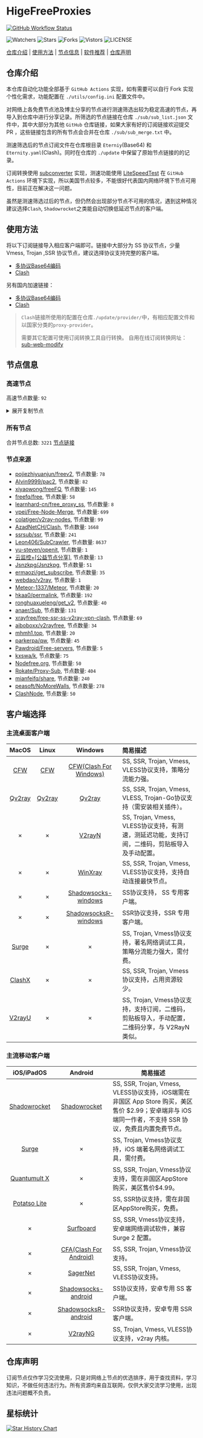 # HigeFreeProxies
[![GitHub Workflow Status](https://github.com/baipiao250/HigeFreeProxies/actions/workflows/get-proxies.yml/badge.svg)](https://github.com/baipiao250/HigeFreeProxies/actions/workflows/get-proxies.yml) 

![Watchers](https://img.shields.io/github/watchers/baipiao250/HigeFreeProxies) ![Stars](https://img.shields.io/github/stars/baipiao250/HigeFreeProxies) ![Forks](https://img.shields.io/github/forks/baipiao250/HigeFreeProxies) ![Vistors](https://visitor-badge.laobi.icu/badge?page_id=baipiao250.HigeFreeProxies) ![LICENSE](https://img.shields.io/badge/license-CC%20BY--SA%204.0-green.svg)

[仓库介绍](https://github.com/baipiao250/HigeFreeProxies#仓库介绍) | [使用方法](https://github.com/baipiao250/HigeFreeProxies#使用方法) | [节点信息](https://github.com/baipiao250/HigeFreeProxies#节点信息) | [软件推荐](https://github.com/baipiao250/HigeFreeProxies#客户端选择) | [仓库声明](https://github.com/baipiao250/HigeFreeProxies#仓库声明)

## 仓库介绍
本仓库自动化功能全部基于 `GitHub Actions` 实现，如有需要可以自行 Fork 实现个性化需求，功能配置在 `./utils/config.ini` 配置文件中。

对网络上各免费节点池及博主分享的节点进行测速筛选出较为稳定高速的节点，再导入到仓库中进行分享记录。所筛选的节点链接在仓库 `./sub/sub_list.json` 文件中，其中大部分为其他 `GitHub` 仓库链接，如果大家有好的订阅链接欢迎提交 PR ，这些链接包含的所有节点会合并在仓库 `./sub/sub_merge.txt` 中。

测速筛选后的节点订阅文件在仓库根目录 `Eterniy`(Base64) 和 `Eternity.yaml`(Clash)。同时在仓库的 `./update` 中保留了原始节点链接的的记录。

订阅转换使用 [subconverter](https://github.com/tindy2013/subconverter) 实现，测速功能使用 [LiteSpeedTest](https://github.com/xxf098/LiteSpeedTest) 在 `GitHub Actions` 环境下实现，所以美国节点较多，不能很好代表国内网络环境下节点可用性，目前正在解决这一问题。

虽然是测速筛选过后的节点，但仍然会出现部分节点不可用的情况，遇到这种情况建议选择`Clash`, `Shadowrocket`之类能自动切换低延迟节点的客户端。

## 使用方法
将以下订阅链接导入相应客户端即可。链接中大部分为 SS 协议节点，少量 Vmess, Trojan ,SSR 协议节点，建议选择协议支持完整的客户端。

- [多协议Base64编码](https://raw.githubusercontent.com/baipiao250/HigeFreeProxies/master/Eternity)
- [Clash](https://raw.githubusercontent.com/baipiao250/HigeFreeProxies/master/Eternity.yaml)

另有国内加速链接：

- [多协议Base64编码](https://fastly.jsdelivr.net/gh/baipiao250/HigeFreeProxies@master/Eternity)
- [Clash](https://fastly.jsdelivr.net/gh/baipiao250/HigeFreeProxies@master/Eternity.yaml)

>`Clash`链接所使用的配置在仓库`./update/provider/`中，有相应配置文件和以国家分类的`proxy-provider`。
>
>需要其它配置可使用订阅转换工具自行转换。
>自用在线订阅转换网址：[sub-web-modify](https://sub.v1.mk/)

## 节点信息
### 高速节点
高速节点数量: `92`
<details>
  <summary>展开复制节点</summary>

    vmess://eyJ2IjoiMiIsInBzIjoiU0dfQXphZE5ldCg0KSIsImFkZCI6IjE3Mi4xMDQuMTY3LjI0MCIsInBvcnQiOiI3MjA0IiwidHlwZSI6Im5vbmUiLCJpZCI6IjljNTI3NzZiLTRiMDEtNGFlNi05ZjdkLTI1Y2Q0NzI1ZTEzYyIsImFpZCI6IjAiLCJuZXQiOiJ3cyIsInBhdGgiOiIvc2cxIiwiaG9zdCI6IiIsInRscyI6IiJ9
    vmess://eyJ2IjoiMiIsInBzIjoiU0dfQXphZE5ldCgxOSkiLCJhZGQiOiIxOC4xNDMuMTIzLjM1IiwicG9ydCI6IjgwIiwidHlwZSI6Im5vbmUiLCJpZCI6IjY4ZGY0ODM4LTQ2ZDAtNGI1Yi1jM2YwLWE0MGVjNzA2MzI0NSIsImFpZCI6IjAiLCJuZXQiOiJ3cyIsInBhdGgiOiIvIiwiaG9zdCI6IiIsInRscyI6IiJ9
    ss://YWVzLTI1Ni1nY206WEtGS2wyclVMaklwNzQ@85.208.108.62:8008#JP_AzadNet%2896%29
    ss://YWVzLTI1Ni1nY206ekROVmVkUkZQUWV4Rzl2@139.99.68.21:6379#SG_AzadNet%2842%29
    ss://YWVzLTI1Ni1nY206Rm9PaUdsa0FBOXlQRUdQ@85.208.108.93:7306#JP_AzadNet%28100%29
    ss://YWVzLTI1Ni1nY206S2l4THZLendqZWtHMDBybQ@85.208.108.91:8000#JP_AzadNet%2895%29
    ss://YWVzLTI1Ni1nY206S2l4THZLendqZWtHMDBybQ@85.208.108.58:8080#JP_AzadNet%2820%29
    ss://YWVzLTI1Ni1jZmI6ZUlXMERuazY5NDU0ZTZuU3d1c3B2OURtUzIwMXRRMEQ@139.162.41.174:8099#%F0%9F%87%B8%F0%9F%87%AC%20%5B01-10%5D-%F0%9F%87%B8%F0%9F%87%AC-%E6%96%B0%E5%8A%A0%E5%9D%A1-7600-139.162.41.174
    vmess://eyJ2IjoiMiIsInBzIjoi8J+HrfCfh7AgW1ZNZXNzXSDwn4et8J+HsCBIS+OAkOS7mOi0ueaOqOiNkO+8mmdvby5ncy92aXDjgJEgMiIsImFkZCI6Imdjb3JlaGtrLnN5bHUuY3lvdSIsInBvcnQiOiI0NDMiLCJ0eXBlIjoibm9uZSIsImlkIjoiMTJlMDgyNTYtZGE1ZC00YjFjLWFlY2EtOGM5NzNjY2NlZWY4IiwiYWlkIjoiMCIsIm5ldCI6IndzIiwicGF0aCI6Ii9GYWxsaW5nNDJnY29yZWhra25vZGUiLCJob3N0IjoiZ2NvcmVoa2suc3lsdS5jeW91IiwidGxzIjoidGxzIn0=
    vmess://eyJ2IjoiMiIsInBzIjoi8J+Hr/Cfh7Ug5pel5pysXzAxMTAwMTciLCJhZGQiOiIxNjguMTM4LjIwNy42NiIsInBvcnQiOiIyMTM2NSIsInR5cGUiOiJub25lIiwiaWQiOiI5MDVmOTliMS1lN2JhLTQ1ZTAtYWU0ZC1iMGZmZGYwYWQyNDUiLCJhaWQiOiIwIiwibmV0IjoidGNwIiwicGF0aCI6Ii9GYWxsaW5nNDJnY29yZWhra25vZGUiLCJob3N0IjoiZ2NvcmVoa2suc3lsdS5jeW91IiwidGxzIjoiIn0=
    vmess://eyJ2IjoiMiIsInBzIjoiU0dfQXphZE5ldCg1KSIsImFkZCI6IjEzOS45OS42MS4xNTQiLCJwb3J0IjoiODAiLCJ0eXBlIjoibm9uZSIsImlkIjoiYzRkN2NkNDQtOWFkYi00YTM1LWFmMDMtNGQxNjQxZjFlYWM3IiwiYWlkIjoiMCIsIm5ldCI6IndzIiwicGF0aCI6Ii92bWVzcyIsImhvc3QiOiIiLCJ0bHMiOiIifQ==
    ss://YWVzLTI1Ni1jZmI6YW1hem9uc2tyMDU@43.206.209.17:443#JP_AzadNet%2817%29
    ss://Y2hhY2hhMjAtaWV0Zi1wb2x5MTMwNTpHIXlCd1BXSDNWYW8@81.90.189.41:800#SG_AzadNet%2834%29
    ss://YWVzLTI1Ni1nY206a0RXdlhZWm9UQmNHa0M0@85.208.108.21:8882#JP_AzadNet%2823%29
    ss://YWVzLTI1Ni1jZmI6YW1hem9uc2tyMDU@13.214.210.171:443#SG_AzadNet%2816%29
    ss://YWVzLTI1Ni1nY206Y2RCSURWNDJEQ3duZklO@85.208.108.18:8118#JP_AzadNet%2824%29
    ss://YWVzLTI1Ni1nY206cEtFVzhKUEJ5VFZUTHRN@85.208.108.22:443#JP_AzadNet%2894%29
    ss://YWVzLTI1Ni1nY206WTZSOXBBdHZ4eHptR0M@85.208.108.19:3389#JP_AzadNet%2893%29
    ss://YWVzLTI1Ni1nY206Y2RCSURWNDJEQ3duZklO@85.208.108.20:8118#JP_AzadNet%2822%29
    vmess://eyJ2IjoiMiIsInBzIjoi8J+HuPCfh6wgZ2l0aHViLmNvbS9mcmVlZnEgLSDmlrDliqDlnaFPVkggMTgiLCJhZGQiOiIxMzkuOTkuNjEuNTMiLCJwb3J0IjoiODAiLCJ0eXBlIjoibm9uZSIsImlkIjoiNjBmMzBlMjYtMGFmNy00YjY0LWJhOTQtNzE0NTBlZDc3ZTIzIiwiYWlkIjoiMCIsIm5ldCI6IndzIiwicGF0aCI6Ii92bWVzcyIsImhvc3QiOiIxMzkuOTkuNjEuNTMiLCJ0bHMiOiIifQ==
    ss://YWVzLTI1Ni1jZmI6ZUlXMERuazY5NDU0ZTZuU3d1c3B2OURtUzIwMXRRMEQ@139.162.5.19:8099#SG_133
    vmess://eyJ2IjoiMiIsInBzIjoi8J+HrfCfh7Ag6aaZ5rivXzAxMTAwMDgiLCJhZGQiOiI0My4xNTQuMzQuNDkiLCJwb3J0IjoiMjMxODMiLCJ0eXBlIjoibm9uZSIsImlkIjoiYjQwMmE0YWYtMjg1YS00NjNlLWMzYTctNTNmOTFlZmRlYzc4IiwiYWlkIjoiMCIsIm5ldCI6InRjcCIsInBhdGgiOiIvdm1lc3MiLCJob3N0IjoiMTM5Ljk5LjYxLjUzIiwidGxzIjoiIn0=
    vmess://eyJ2IjoiMiIsInBzIjoiSlBfQXphZE5ldCg3KSIsImFkZCI6IjEzLjExNS4yNDguMTgwIiwicG9ydCI6IjgwIiwidHlwZSI6Im5vbmUiLCJpZCI6IjgxODBmN2Y0LTU0YTUtNDdhNS1iNmI5LWRjZGNhZTUxOGQ5NSIsImFpZCI6IjAiLCJuZXQiOiJ3cyIsInBhdGgiOiIvVFMvcmVjaGFyZ2UvdHpVcmwuaHRtbCIsImhvc3QiOiIiLCJ0bHMiOiIifQ==
    vmess://eyJ2IjoiMiIsInBzIjoi8J+HsPCfh7cgW1ZNZXNzXSDwn4ew8J+HtyBLUuOAkOS7mOi0ueaOqOiNkO+8mmdvby5ncy92aXDjgJEiLCJhZGQiOiJzdXJvbmd3ZWkuZXUub3JnIiwicG9ydCI6IjQ0MyIsInR5cGUiOiJub25lIiwiaWQiOiI2MDkzZWVmYi03YWI2LTQxZGYtYWJhMC1kNWZhNTgxNDdlMTAiLCJhaWQiOiIwIiwibmV0Ijoid3MiLCJwYXRoIjoiL3JlZmZzN3kyNmcwdWEiLCJob3N0Ijoic3Vyb25nd2VpLmV1Lm9yZyIsInRscyI6InRscyJ9
    vmess://eyJ2IjoiMiIsInBzIjoi8J+HrfCfh7Ag6aaZ5rivKOasoui/juiuoumYhVlvdXR1YmXnoLTop6PotYTmupDlkJspIiwiYWRkIjoic2hjbjItMDZiLmlwbGMxODguY29tIiwicG9ydCI6IjEwMDAxIiwidHlwZSI6Im5vbmUiLCJpZCI6IjY1Y2FjNTZkLTQxNTUtNDNjOC1iYWUwLWYzNjhjYjIxZjc3MSIsImFpZCI6IjEiLCJuZXQiOiJ0Y3AiLCJwYXRoIjoiL3JlZmZzN3kyNmcwdWEiLCJob3N0Ijoic3Vyb25nd2VpLmV1Lm9yZyIsInRscyI6IiJ9
    ssr://aGs1LnZmdW4uaWN1OjQ0MzphdXRoX2FlczEyOF9zaGExOmFlcy0yNTYtY2ZiOnBsYWluOmRubDFibTFsLz9ncm91cD1VMU5TVUhKdmRtbGtaWEkmcmVtYXJrcz04Si1Icl9DZmg3VWdMZWFYcGVhY3JDMW9helV1ZG1aMWJpNXBZM1Umb2Jmc3BhcmFtPSZwcm90b3BhcmFtPU1UWTVOVEk2T1dKcGF6aEo
    ssr://anAuaW5kaWdvLjAyLm5la29jbG91ZC5jbjoxOTA1OTphdXRoX2FlczEyOF9tZDU6YWVzLTEyOC1jZmI6cGxhaW46YVd4MWRXeHllblpwYVdzLz9ncm91cD1VMU5TVUhKdmRtbGtaWEkmcmVtYXJrcz04Si1Icl9DZmg3VWdMZWFYcGVhY3JDMXFjQzVwYm1ScFoyOHVNREl1Ym1WcmIyTnNiM1ZrTG1OdSZvYmZzcGFyYW09TW1NME5tSTBNall4TXk1M2JuTXVkMmx1Wkc5M2N5NWpiMjAmcHJvdG9wYXJhbT1OREkyTVRNNk5HZDJjWGhZ
    ssr://bm9kZS1nZXRmcmVlLWx2MS5yZG5zLmxpbms6NTAwMTQ6YXV0aF9hZXMxMjhfbWQ1OmFlcy0yNTYtY2ZiOnRsczEuMl90aWNrZXRfYXV0aDpSMlYwWm5KbFpTNURiRzkxWkEvP2dyb3VwPVUxTlNVSEp2ZG1sa1pYSSZyZW1hcmtzPThKLUhxUENmaDdNZ0xlV1BzT2E1dnVXOXNPV01sdVdPdnkxdWIyUmxMV2RsZEdaeVpXVXRiSFl4TG5Ka2JuTXViR2x1YXcmb2Jmc3BhcmFtPVpqZGpNMlF5TURRNU55NXpiMlowZDJGeVpTMWtiM2R1Ykc5aFpDNXRhV055YjNOdlpuUXVZMjl0JnByb3RvcGFyYW09TWpBME9UYzZSVFZ5WXpGRw
    vmess://eyJ2IjoiMiIsInBzIjoi8J+HrfCfh7AgLemmmea4ry00Ny4yNDIuNzkuMTY3IiwiYWRkIjoiNDcuMjQyLjc5LjE2NyIsInBvcnQiOiI4NDQzIiwidHlwZSI6Im5vbmUiLCJpZCI6ImM4MmFjMzE0LTNkYWItM2RjNi05NDg4LWE1MWJhZTgxOTA2NSIsImFpZCI6IjAiLCJuZXQiOiJ3cyIsInBhdGgiOiIvIiwiaG9zdCI6IjQ3LjI0Mi43OS4xNjciLCJ0bHMiOiIifQ==
    vmess://eyJ2IjoiMiIsInBzIjoi8J+Hr/Cfh7UgLeaXpeacrC0xNzIuMTA1LjI1NS40IiwiYWRkIjoiMTcyLjEwNS4yNTUuNCIsInBvcnQiOiI0NDMiLCJ0eXBlIjoibm9uZSIsImlkIjoiOTI3MDk0ZDMtZDY3OC00NzYzLTg1OTEtZTI0MGQwYmNhZTg3IiwiYWlkIjoiMCIsIm5ldCI6IndzIiwicGF0aCI6Ii8iLCJob3N0IjoidmF1MS4wYmFkLmNvbSIsInRscyI6IiJ9
    vmess://eyJ2IjoiMiIsInBzIjoi8J+HrfCfh7AgLemmmea4ry0xOC5kb3VsdW9zLmljdSIsImFkZCI6IjE4LmRvdWx1b3MuaWN1IiwicG9ydCI6IjU0MDE4IiwidHlwZSI6Im5vbmUiLCJpZCI6ImY1OTY5ZTcwLWYxNjYtMzUyOS1hMzYxLTQ1ZmEwZjU4OWY1OSIsImFpZCI6IjIiLCJuZXQiOiJ0Y3AiLCJwYXRoIjoiLyIsImhvc3QiOiJ2YXUxLjBiYWQuY29tIiwidGxzIjoiIn0=
    vmess://eyJ2IjoiMiIsInBzIjoi8J+HrfCfh7AgLemmmea4ry04LjIxMC4xNDAuODEiLCJhZGQiOiI4LjIxMC4xNDAuODEiLCJwb3J0IjoiMjQ0NDciLCJ0eXBlIjoibm9uZSIsImlkIjoiZWY5N2FiYjgtYzMyYS00YzM2LThmZmQtNDBkZmZmYjhkZDMwIiwiYWlkIjoiMCIsIm5ldCI6Imh0dHAiLCJwYXRoIjoiLyIsImhvc3QiOiIiLCJ0bHMiOiIifQ==
    vmess://eyJ2IjoiMiIsInBzIjoi8J+HrfCfh7AgLemmmea4ry1haC55ZDAxLnNzcnU3LmNhc2EiLCJhZGQiOiJhaC55ZDAxLnNzcnU3LmNhc2EiLCJwb3J0IjoiMTAwMzciLCJ0eXBlIjoibm9uZSIsImlkIjoiZDAwZDQ3OWItMzBiYi0zYmJiLTg1N2UtNDczMWRkOWQxNzM2IiwiYWlkIjoiMCIsIm5ldCI6IndzIiwicGF0aCI6Ii8iLCJob3N0IjoiaGswOC5zc3J1NC5mdW4iLCJ0bHMiOiJ0bHMifQ==
    vmess://eyJ2IjoiMiIsInBzIjoi8J+HrfCfh7AgLemmmea4ry1mb2IubnkuYnVsaW5rY29tLnh5eiIsImFkZCI6ImZvYi5ueS5idWxpbmtjb20ueHl6IiwicG9ydCI6IjQ0MyIsInR5cGUiOiJub25lIiwiaWQiOiJhZGNkNWNiYi0zNmJmLTQyMTctYWYxOS0zMDFmZGU3ZjJkODEiLCJhaWQiOiIwIiwibmV0Ijoid3MiLCJwYXRoIjoiLyIsImhvc3QiOiJmb2IubnkuYnVsaW5rY29tLnh5eiIsInRscyI6InRscyJ9
    vmess://eyJ2IjoiMiIsInBzIjoi8J+Hr/Cfh7UgLeaXpeacrC1mb2IyMi5rci5idWxpbmt2aXAuYnV6eiIsImFkZCI6ImZvYjIyLmtyLmJ1bGlua3ZpcC5idXp6IiwicG9ydCI6IjQ0MyIsInR5cGUiOiJub25lIiwiaWQiOiJhZGNkNWNiYi0zNmJmLTQyMTctYWYxOS0zMDFmZGU3ZjJkODEiLCJhaWQiOiIwIiwibmV0Ijoid3MiLCJwYXRoIjoiLyIsImhvc3QiOiJmb2IyMi5rci5idWxpbmt2aXAuYnV6eiIsInRscyI6IiJ9
    vmess://eyJ2IjoiMiIsInBzIjoi8J+HsPCfh7cgLemfqeWbvS1rcjAxLjE3MDIwMy54eXoiLCJhZGQiOiJrcjAxLjE3MDIwMy54eXoiLCJwb3J0IjoiNDU0NTMiLCJ0eXBlIjoibm9uZSIsImlkIjoiOWM4YmNhODYtZGI2Yi00OTE2LWI2YjItNjVjOTQ2YjhiMjRiIiwiYWlkIjoiMCIsIm5ldCI6IndzIiwicGF0aCI6Ii8iLCJob3N0Ijoia3IwMS4xNzAyMDMueHl6IiwidGxzIjoiIn0=
    vmess://eyJ2IjoiMiIsInBzIjoi8J+HrfCfh7AgW1ZNZXNzXSDwn4et8J+HsCBIS+OAkOS7mOi0ueaOqOiNkO+8mmdvby5ncy92aXDjgJEiLCJhZGQiOiJnY29yZWhrLnN5bHUuY3lvdSIsInBvcnQiOiI0NDMiLCJ0eXBlIjoibm9uZSIsImlkIjoiMTJlMDgyNTYtZGE1ZC00YjFjLWFlY2EtOGM5NzNjY2NlZWY4IiwiYWlkIjoiMCIsIm5ldCI6IndzIiwicGF0aCI6Ii9GYWxsaW5nNDJnY29yZWhrbm9kZSIsImhvc3QiOiJnY29yZWhrLnN5bHUuY3lvdSIsInRscyI6InRscyJ9
    ssr://NDIuOTguMjcuMTgzOjU0MzphdXRoX2FlczEyOF9tZDU6Y2hhY2hhMjAtaWV0ZjpwbGFpbjpiV0pzWVc1ck1YQnZjblEvP2dyb3VwPVUxTlNVSEp2ZG1sa1pYSSZyZW1hcmtzPThKLUhyZkNmaDdBZ0xlbW1tZWE0cnkwME1pNDVPQzR5Tnk0eE9ETSZvYmZzcGFyYW09JnByb3RvcGFyYW09TlRFek5qRTZOamR0WmtsVWIwdzRORkJ1V25Fd1pB
    ssr://MjE4LjEwMi4yMjAuMzo1NDM6YXV0aF9hZXMxMjhfbWQ1OmNoYWNoYTIwLWlldGY6cGxhaW46YldKc1lXNXJNWEJ2Y25RLz9ncm91cD1VMU5TVUhKdmRtbGtaWEkmcmVtYXJrcz04Si1IcmZDZmg3QWdMZW1tbWVhNHJ5MHlNVGd1TVRBeUxqSXlNQzR6Jm9iZnNwYXJhbT0mcHJvdG9wYXJhbT1Nekl6TWprNlptWXhNVEl5TXpN
    ssr://MTY4LjcwLjkyLjEyOjQ0MzphdXRoX2FlczEyOF9tZDU6Y2hhY2hhMjAtaWV0ZjpwbGFpbjpiV0pzWVc1ck1YQnZjblEvP2dyb3VwPVUxTlNVSEp2ZG1sa1pYSSZyZW1hcmtzPThKLUhyZkNmaDdBZ0xlbW1tZWE0cnkweE5qZ3VOekF1T1RJdU1USSZvYmZzcGFyYW09JnByb3RvcGFyYW09TVRVek16azZVMVpKVUZSSldqZw
    ssr://MTE5LjIzNy4xOTUuMjMwOjU0MzphdXRoX2FlczEyOF9tZDU6Y2hhY2hhMjAtaWV0ZjpwbGFpbjpiV0pzWVc1ck1YQnZjblEvP2dyb3VwPVUxTlNVSEp2ZG1sa1pYSSZyZW1hcmtzPThKLUhyZkNmaDdBZ0xlbW1tZWE0cnkweE1Ua3VNak0zTGpFNU5TNHlNekEmb2Jmc3BhcmFtPSZwcm90b3BhcmFtPQ
    trojan://b42c2c42-b8ef-4cbe-8443-8870cf10875a@18.166.113.87:443?allowInsecure=1&sni=data-hk.efyunpan.com#HK_AzadNet
    trojan://b42c2c42-b8ef-4cbe-8443-8870cf10875a@20.24.95.62:443?allowInsecure=1&sni=data-hk.efyunpan.com#HK_AzadNet%281%29
    trojan://b42c2c42-b8ef-4cbe-8443-8870cf10875a@20.247.106.224:443?allowInsecure=1&sni=data-tw.efyunpan.com#HK_AzadNet%282%29
    vmess://eyJ2IjoiMiIsInBzIjoi8J+HuvCfh7gg576O5Zu9IDA0OSIsImFkZCI6IjEzOC4yLjQ0LjIxMSIsInBvcnQiOiIyMDA4MSIsInR5cGUiOiJub25lIiwiaWQiOiI1OTNiODUyNS0wYzQ4LTRiMGYtZDlhZi0yZDczYTkxNDg5NzMiLCJhaWQiOiI2NCIsIm5ldCI6InRjcCIsInBhdGgiOiIvIiwiaG9zdCI6ImRhdGEtdHcuZWZ5dW5wYW4uY29tIiwidGxzIjoiIn0=
    vmess://eyJ2IjoiMiIsInBzIjoi8J+HuvCfh7ggaHR0cHMvL2dpdGh1Yi5jb20vQWx2aW45OTk5L25ldy1wYWMvd2lraSBjbGFzaCBpcDEg5rSb5p2J55+2MS0zQ0ROIiwiYWRkIjoiMjMuMjI3LjM4LjM4IiwicG9ydCI6IjQ0MyIsInR5cGUiOiJub25lIiwiaWQiOiI0MGQ0OTZhNi1jZWViLTQwOTYtYmFlYi00Y2M1MmIyMDU2MjEiLCJhaWQiOiIwIiwibmV0Ijoid3MiLCJwYXRoIjoiL0VDVENKMERGIiwiaG9zdCI6ImxnMS50cnVtcDIwMjMudXMiLCJ0bHMiOiJ0bHMifQ==
    vmess://eyJ2IjoiMiIsInBzIjoi8J+HuvCfh7ggaHR0cHMvL2dpdGh1Yi5jb20vQWx2aW45OTk5L25ldy1wYWMvd2lraSBjbGFzaCBpcDEg5rSb5p2J55+2Mi04Q0ROIiwiYWRkIjoiNjYuMjM1LjIwMC4yMSIsInBvcnQiOiI0NDMiLCJ0eXBlIjoibm9uZSIsImlkIjoiNTZhMjE4OGItMmFiNy00MDJjLWI5YjgtMzQ4NDdmZGYwOTU4IiwiYWlkIjoiMCIsIm5ldCI6IndzIiwicGF0aCI6Ii81UU5ST1NSViIsImhvc3QiOiJvcGxnMS56aHVqaWNuMi5jb20iLCJ0bHMiOiJ0bHMifQ==
    vmess://eyJ2IjoiMiIsInBzIjoiVVNfQXphZE5ldCgxOTYpIiwiYWRkIjoiNTAuNy44LjIwNSIsInBvcnQiOiI1NTQ1MCIsInR5cGUiOiJub25lIiwiaWQiOiI0ZjFiODNkNC1mZjNhLTRiZjQtZDRiMy0wYjJiMzdlOWMwMGIiLCJhaWQiOiIwIiwibmV0Ijoid3MiLCJwYXRoIjoiLyIsImhvc3QiOiIiLCJ0bHMiOiIifQ==
    vmess://eyJ2IjoiMiIsInBzIjoi8J+HuvCfh7ggaHR0cHMvL2dpdGh1Yi5jb20vQWx2aW45OTk5L25ldy1wYWMvd2lraSBjbGFzaCBpcDEg5rSb5p2J55+2MS0xQ0ROIiwiYWRkIjoiMjAzLjMwLjE5MS4xOTEiLCJwb3J0IjoiNDQzIiwidHlwZSI6Im5vbmUiLCJpZCI6IjQwZDQ5NmE2LWNlZWItNDA5Ni1iYWViLTRjYzUyYjIwNTYyMSIsImFpZCI6IjAiLCJuZXQiOiJ3cyIsInBhdGgiOiIvRUNUQ0owREYiLCJob3N0IjoibGcxLnRydW1wMjAyMy51cyIsInRscyI6InRscyJ9
    ss://YWVzLTI1Ni1nY206UmV4bkJnVTdFVjVBRHhH@38.68.134.9:7001#%F0%9F%87%BA%F0%9F%87%B8%20%5B01-10%5D-%F0%9F%87%BA%F0%9F%87%B8-%E7%BE%8E%E5%9B%BD-1275-38.68.134.9
    ss://YWVzLTI1Ni1nY206S2l4THZLendqZWtHMDBybQ@38.75.136.135:5500#US_AzadNet%2813%29
    ss://YWVzLTI1Ni1nY206S2l4THZLendqZWtHMDBybQ@38.114.114.69:8000#US_AzadNet%2822%29
    vmess://eyJ2IjoiMiIsInBzIjoi8J+HuvCfh7ggaHR0cHMvL2dpdGh1Yi5jb20vQWx2aW45OTk5L25ldy1wYWMvd2lraSBjbGFzaCBpcDEg5rSb5p2J55+2MS01Q0ROIiwiYWRkIjoiMjAzLjMwLjE4OS4xODkiLCJwb3J0IjoiNDQzIiwidHlwZSI6Im5vbmUiLCJpZCI6IjQwZDQ5NmE2LWNlZWItNDA5Ni1iYWViLTRjYzUyYjIwNTYyMSIsImFpZCI6IjAiLCJuZXQiOiJ3cyIsInBhdGgiOiIvRUNUQ0owREYiLCJob3N0IjoibGcxLnRydW1wMjAyMy51cyIsInRscyI6InRscyJ9
    vmess://eyJ2IjoiMiIsInBzIjoi8J+HuvCfh7ggaHR0cHMvL2dpdGh1Yi5jb20vQWx2aW45OTk5L25ldy1wYWMvd2lraSBjbGFzaCBpcDEg5rSb5p2J55+2My04Q0ROIiwiYWRkIjoiNjYuMjM1LjIwMC4yMiIsInBvcnQiOiI0NDMiLCJ0eXBlIjoibm9uZSIsImlkIjoiMTdiMmEzMTMtMzdhMC00OTQ1LWE4ZTQtZTYzMzc1NTA2YjRhIiwiYWlkIjoiMCIsIm5ldCI6IndzIiwicGF0aCI6Ii9BMkRKT1BGVCIsImhvc3QiOiJsZzEwLmNmY2RuMS54eXoiLCJ0bHMiOiJ0bHMifQ==
    vmess://eyJ2IjoiMiIsInBzIjoi8J+HuvCfh7ggaHR0cHMvL2dpdGh1Yi5jb20vQWx2aW45OTk5L25ldy1wYWMvd2lraSBjbGFzaCBpcDEg5rSb5p2J55+2My0xMENETiIsImFkZCI6IjE0MS4xMDEuMTE0LjMyIiwicG9ydCI6IjQ0MyIsInR5cGUiOiJub25lIiwiaWQiOiIxN2IyYTMxMy0zN2EwLTQ5NDUtYThlNC1lNjMzNzU1MDZiNGEiLCJhaWQiOiIwIiwibmV0Ijoid3MiLCJwYXRoIjoiL0EyREpPUEZUIiwiaG9zdCI6ImxnMTAuY2ZjZG4xLnh5eiIsInRscyI6InRscyJ9
    ss://YWVzLTI1Ni1nY206WTZSOXBBdHZ4eHptR0M@172.99.188.99:5600#%F0%9F%87%BA%F0%9F%87%B8%20github.com%2Ffreefq%20-%20%E7%BE%8E%E5%9B%BD%20%2026
    ss://YWVzLTI1Ni1nY206ZmFCQW9ENTRrODdVSkc3@172.99.190.87:2375#%F0%9F%87%BA%F0%9F%87%B8%20%E7%BE%8E%E5%9B%BD%28%E6%AC%A2%E8%BF%8E%E8%AE%A2%E9%98%85Youtube%E7%A0%B4%E8%A7%A3%E8%B5%84%E6%BA%90%E5%90%9B%29%2012
    ss://YWVzLTI1Ni1nY206WTZSOXBBdHZ4eHptR0M@38.91.102.30:8888#US_AzadNet%2851%29
    ss://YWVzLTI1Ni1nY206WEtGS2wyclVMaklwNzQ@38.86.135.36:8008#US_AzadNet%28224%29
    ss://YWVzLTI1Ni1nY206WTZSOXBBdHZ4eHptR0M@169.197.142.187:5001#US_AzadNet%28227%29
    vmess://eyJ2IjoiMiIsInBzIjoi8J+HuvCfh7gg576O5Zu9XzAxMTAxMjI3IiwiYWRkIjoiMTA0LjI1LjI0MS4xMSIsInBvcnQiOiIyMDg2IiwidHlwZSI6Im5vbmUiLCJpZCI6ImRkY2Q2NmZkLWM3MTYtNDM5Yy05YWI4LTJhZGIxNDAwZmY0OCIsImFpZCI6IjAiLCJuZXQiOiJ3cyIsInBhdGgiOiIvYXJpZXMiLCJob3N0Ijoic2N3LmNsb3VkZmxhcmUucXVlc3QiLCJ0bHMiOiIifQ==
    ss://YWVzLTI1Ni1nY206Rm9PaUdsa0FBOXlQRUdQ@38.68.135.19:7306#US_AzadNet%2889%29
    vmess://eyJ2IjoiMiIsInBzIjoi8J+HuvCfh7ggaHR0cHMvL2dpdGh1Yi5jb20vQWx2aW45OTk5L25ldy1wYWMvd2lraSBjbGFzaCBpcDEg5rSb5p2J55+2My01Q0ROIiwiYWRkIjoiMjAzLjMwLjE4OS4xOTEiLCJwb3J0IjoiNDQzIiwidHlwZSI6Im5vbmUiLCJpZCI6IjE3YjJhMzEzLTM3YTAtNDk0NS1hOGU0LWU2MzM3NTUwNmI0YSIsImFpZCI6IjAiLCJuZXQiOiJ3cyIsInBhdGgiOiIvQTJESk9QRlQiLCJob3N0IjoibGcxMC5jZmNkbjEueHl6IiwidGxzIjoidGxzIn0=
    vmess://eyJ2IjoiMiIsInBzIjoi8J+HuvCfh7ggaHR0cHMvL2dpdGh1Yi5jb20vQWx2aW45OTk5L25ldy1wYWMvd2lraSBjbGFzaCBpcDEg5rSb5p2J55+2My02Q0ROIiwiYWRkIjoiMjAzLjMwLjE4OC4xOTAiLCJwb3J0IjoiNDQzIiwidHlwZSI6Im5vbmUiLCJpZCI6IjE3YjJhMzEzLTM3YTAtNDk0NS1hOGU0LWU2MzM3NTUwNmI0YSIsImFpZCI6IjAiLCJuZXQiOiJ3cyIsInBhdGgiOiIvQTJESk9QRlQiLCJob3N0IjoibGcxMC5jZmNkbjEueHl6IiwidGxzIjoidGxzIn0=
    vmess://eyJ2IjoiMiIsInBzIjoi8J+HuvCfh7ggaHR0cHMvL2dpdGh1Yi5jb20vQWx2aW45OTk5L25ldy1wYWMvd2lraSBjbGFzaCBpcDEg5rSb5p2J55+2MS02Q0ROIiwiYWRkIjoiMjAzLjMwLjE4OC4xODgiLCJwb3J0IjoiNDQzIiwidHlwZSI6Im5vbmUiLCJpZCI6IjQwZDQ5NmE2LWNlZWItNDA5Ni1iYWViLTRjYzUyYjIwNTYyMSIsImFpZCI6IjAiLCJuZXQiOiJ3cyIsInBhdGgiOiIvRUNUQ0owREYiLCJob3N0IjoibGcxLnRydW1wMjAyMy51cyIsInRscyI6InRscyJ9
    ss://YWVzLTI1Ni1nY206ZzVNZUQ2RnQzQ1dsSklk@134.195.196.231:5003#CA_AzadNet%288%29
    ss://YWVzLTI1Ni1nY206S2l4THZLendqZWtHMDBybQ@134.195.196.19:8080#CA_AzadNet%281%29
    trojan://shefelnak@88.150.137.177:443?allowInsecure=1&sni=content-provider4.cdn-delivery.akamaicd.com#GB_AzadNet
    vmess://eyJ2IjoiMiIsInBzIjoi8J+HuvCfh7ggaHR0cHMvL2dpdGh1Yi5jb20vQWx2aW45OTk5L25ldy1wYWMvd2lraSBjbGFzaCBpcDEg5rSb5p2J55+2MS0xM0NETiIsImFkZCI6IjE5MC45My4yNDUuMiIsInBvcnQiOiI0NDMiLCJ0eXBlIjoibm9uZSIsImlkIjoiNDBkNDk2YTYtY2VlYi00MDk2LWJhZWItNGNjNTJiMjA1NjIxIiwiYWlkIjoiMCIsIm5ldCI6IndzIiwicGF0aCI6Ii9FQ1RDSjBERiIsImhvc3QiOiJsZzEudHJ1bXAyMDIzLnVzIiwidGxzIjoidGxzIn0=
    trojan://973ed2e0-c4d8-4737-a093-71629148086d@51.77.213.197:443?allowInsecure=1&sni=frt2.sshocean.net#FR_AzadNet%2839%29
    vmess://eyJ2IjoiMiIsInBzIjoiRlJfQXphZE5ldCIsImFkZCI6IjU0LjM3LjE4Ljk4IiwicG9ydCI6IjgwIiwidHlwZSI6Im5vbmUiLCJpZCI6Ijg4NDc0YWY4LWU3NDgtNDkzMy05MWU3LWJhYjBkMTc0NGI0NyIsImFpZCI6IjAiLCJuZXQiOiJ3cyIsInBhdGgiOiIvdm1lc3MiLCJob3N0IjoiIiwidGxzIjoiIn0=
    trojan://yxGY7A5MczQYg6UqSFx9u78V@188.40.236.127:443?allowInsecure=1#mianfeifq_010920232472-216trojan
    vmess://eyJ2IjoiMiIsInBzIjoi8J+Hu/Cfh7Mg6LaK5Y2XXzAxMTAxMzEiLCJhZGQiOiIxMDMuMTY2LjE4My4xNTEiLCJwb3J0IjoiODAiLCJ0eXBlIjoibm9uZSIsImlkIjoiZWY5MTljNjctNjYzOC00NDE2LTkxYWYtOWExM2ZmZTViOWNhIiwiYWlkIjoiMCIsIm5ldCI6IndzIiwicGF0aCI6Ii90YW5kdW5nMjg4LmNsaWNrIiwiaG9zdCI6IiIsInRscyI6IiJ9
    ss://YWVzLTI1Ni1jZmI6ZjhmN2FDemNQS2JzRjhwMw@190.103.176.29:989#AR_AzadNet
    vmess://eyJ2IjoiMiIsInBzIjoi8J+HuvCfh7ggaHR0cHMvL2dpdGh1Yi5jb20vQWx2aW45OTk5L25ldy1wYWMvd2lraSBjbGFzaCBpcDEg5rSb5p2J55+2My03Q0ROIiwiYWRkIjoiMjAzLjI0LjEwOC4xMCIsInBvcnQiOiI0NDMiLCJ0eXBlIjoibm9uZSIsImlkIjoiMTdiMmEzMTMtMzdhMC00OTQ1LWE4ZTQtZTYzMzc1NTA2YjRhIiwiYWlkIjoiMCIsIm5ldCI6IndzIiwicGF0aCI6Ii9BMkRKT1BGVCIsImhvc3QiOiJsZzEwLmNmY2RuMS54eXoiLCJ0bHMiOiJ0bHMifQ==
    vmess://eyJ2IjoiMiIsInBzIjoi8J+Hu/Cfh7Mg6LaK5Y2XXzAxMTAxMjYiLCJhZGQiOiIxMDMuMTY2LjE4NS4yMjciLCJwb3J0IjoiODAiLCJ0eXBlIjoibm9uZSIsImlkIjoiZWY5MTljNjctNjYzOC00NDE2LTkxYWYtOWExM2ZmZTViOWNhIiwiYWlkIjoiMCIsIm5ldCI6IndzIiwicGF0aCI6Ii90YW5kdW5nMjg4LmNsaWNrIiwiaG9zdCI6IiIsInRscyI6IiJ9
    ss://YWVzLTI1Ni1nY206ZzVNZUQ2RnQzQ1dsSklk@38.75.136.21:5003#%E8%BF%99%E4%BA%9B%E8%8A%82%E7%82%B9%E5%8F%AA%E8%83%BD%E5%A4%87%E7%94%A8%E6%88%96%E8%80%85%E9%98%B2%E6%AD%A2%E5%A4%B1%E8%81%94%EF%BC%8C%E8%99%BD%E7%84%B6%E8%B4%A8%E9%87%8F%E5%B9%B6%E4%B8%8D%E6%98%AF%E5%BE%88%E5%A5%BD%EF%BC%8C%E4%B9%9F%E8%AF%B7%E4%BD%8E%E8%B0%83%E4%BD%BF%E7%94%A8%29%2053
    ss://YWVzLTI1Ni1nY206cEtFVzhKUEJ5VFZUTHRN@38.114.114.19:443#%E8%BF%99%E4%BA%9B%E8%8A%82%E7%82%B9%E5%8F%AA%E8%83%BD%E5%A4%87%E7%94%A8%E6%88%96%E8%80%85%E9%98%B2%E6%AD%A2%E5%A4%B1%E8%81%94%EF%BC%8C%E8%99%BD%E7%84%B6%E8%B4%A8%E9%87%8F%E5%B9%B6%E4%B8%8D%E6%98%AF%E5%BE%88%E5%A5%BD%EF%BC%8C%E4%B9%9F%E8%AF%B7%E4%BD%8E%E8%B0%83%E4%BD%BF%E7%94%A8%29%204
    ss://YWVzLTI1Ni1nY206ZmFCQW9ENTRrODdVSkc3@ak1501.free.www.outline.network:2376#%F0%9F%87%B3%F0%9F%87%B1%20Relay_%F0%9F%87%B3%F0%9F%87%B1NL-%F0%9F%87%B3%F0%9F%87%B1NL_114
    vmess://eyJ2IjoiMiIsInBzIjoi5pyq55+lXzAxMTAxMTMwIiwiYWRkIjoiMTk4LjQxLjIwNS4xODEiLCJwb3J0IjoiODAiLCJ0eXBlIjoibm9uZSIsImlkIjoiNmZlYTE2NDktNDI1Yi00MDkyLWJmNTMtMjk3OTIxNTJjOTI1IiwiYWlkIjoiMCIsIm5ldCI6IndzIiwicGF0aCI6Ii9zc2hraXQvZmRmYWRzZmEvNjM4NDhiZmUyMjhmZC8iLCJob3N0IjoidXMtbGIuc3Noa2l0Lm9yZyIsInRscyI6IiJ9
    vmess://eyJ2IjoiMiIsInBzIjoi8J+HuvCfh7ggaHR0cHMvL2dpdGh1Yi5jb20vQWx2aW45OTk5L25ldy1wYWMvd2lraSBjbGFzaCBpcDEg5rSb5p2J55+2My0xNUNETiIsImFkZCI6IjE5MC45My4yNDUuNCIsInBvcnQiOiI0NDMiLCJ0eXBlIjoibm9uZSIsImlkIjoiMTdiMmEzMTMtMzdhMC00OTQ1LWE4ZTQtZTYzMzc1NTA2YjRhIiwiYWlkIjoiMCIsIm5ldCI6IndzIiwicGF0aCI6Ii9BMkRKT1BGVCIsImhvc3QiOiJsZzEwLmNmY2RuMS54eXoiLCJ0bHMiOiJ0bHMifQ==
    vmess://eyJ2IjoiMiIsInBzIjoi8J+HuvCfh7ggaHR0cHMvL2dpdGh1Yi5jb20vQWx2aW45OTk5L25ldy1wYWMvd2lraSBjbGFzaCBpcDEg5rSb5p2J55+2My0xNENETiIsImFkZCI6IjE5MC45My4yNDYuNCIsInBvcnQiOiI0NDMiLCJ0eXBlIjoibm9uZSIsImlkIjoiMTdiMmEzMTMtMzdhMC00OTQ1LWE4ZTQtZTYzMzc1NTA2YjRhIiwiYWlkIjoiMCIsIm5ldCI6IndzIiwicGF0aCI6Ii9BMkRKT1BGVCIsImhvc3QiOiJsZzEwLmNmY2RuMS54eXoiLCJ0bHMiOiJ0bHMifQ==
    ss://YWVzLTI1Ni1nY206UENubkg2U1FTbmZvUzI3@51.77.53.200:8090#PL_AzadNet%284%29
    vmess://eyJ2IjoiMiIsInBzIjoi8J+HuvCfh7ggaHR0cHMvL2dpdGh1Yi5jb20vQWx2aW45OTk5L25ldy1wYWMvd2lraSBjbGFzaCBpcDEg5rSb5p2J55+2Mi0xQ0ROIiwiYWRkIjoiMjAzLjMwLjE5MS4xOTIiLCJwb3J0IjoiNDQzIiwidHlwZSI6Im5vbmUiLCJpZCI6IjU2YTIxODhiLTJhYjctNDAyYy1iOWI4LTM0ODQ3ZmRmMDk1OCIsImFpZCI6IjAiLCJuZXQiOiJ3cyIsInBhdGgiOiIvNVFOUk9TUlYiLCJob3N0Ijoib3BsZzEuemh1amljbjIuY29tIiwidGxzIjoidGxzIn0=
    vmess://eyJ2IjoiMiIsInBzIjoi8J+Hu/Cfh7Mg6LaK5Y2XXzAxMTAxMjgiLCJhZGQiOiIxMDMuODIuMjQuMTc0IiwicG9ydCI6IjgwIiwidHlwZSI6Im5vbmUiLCJpZCI6ImVmOTE5YzY3LTY2MzgtNDQxNi05MWFmLTlhMTNmZmU1YjljYSIsImFpZCI6IjAiLCJuZXQiOiJ3cyIsInBhdGgiOiIvdGFuZHVuZzI4OC5jbGljayIsImhvc3QiOiIiLCJ0bHMiOiIifQ==
    vmess://eyJ2IjoiMiIsInBzIjoi8J+HuvCfh7ggaHR0cHMvL2dpdGh1Yi5jb20vQWx2aW45OTk5L25ldy1wYWMvd2lraSBjbGFzaCBpcDEg5rSb5p2J55+2My0zQ0ROIiwiYWRkIjoiMjMuMjI3LjM4LjQwIiwicG9ydCI6IjQ0MyIsInR5cGUiOiJub25lIiwiaWQiOiIxN2IyYTMxMy0zN2EwLTQ5NDUtYThlNC1lNjMzNzU1MDZiNGEiLCJhaWQiOiIwIiwibmV0Ijoid3MiLCJwYXRoIjoiL0EyREpPUEZUIiwiaG9zdCI6ImxnMTAuY2ZjZG4xLnh5eiIsInRscyI6InRscyJ9
    ss://Y2hhY2hhMjAtaWV0Zi1wb2x5MTMwNTpHIXlCd1BXSDNWYW8@185.104.184.78:801#DK_AzadNet
    ss://YWVzLTI1Ni1nY206S2l4THZLendqZWtHMDBybQ@149.202.82.172:8080#%E8%BF%99%E4%BA%9B%E8%8A%82%E7%82%B9%E5%8F%AA%E8%83%BD%E5%A4%87%E7%94%A8%E6%88%96%E8%80%85%E9%98%B2%E6%AD%A2%E5%A4%B1%E8%81%94%EF%BC%8C%E8%99%BD%E7%84%B6%E8%B4%A8%E9%87%8F%E5%B9%B6%E4%B8%8D%E6%98%AF%E5%BE%88%E5%A5%BD%EF%BC%8C%E4%B9%9F%E8%AF%B7%E4%BD%8E%E8%B0%83%E4%BD%BF%E7%94%A8%29%2099
    ss://YWVzLTI1Ni1nY206Rm9PaUdsa0FBOXlQRUdQ@172.99.190.7:7306#GB_AzadNet%285%29
    ss://YWVzLTI1Ni1nY206Rm9PaUdsa0FBOXlQRUdQ@172.99.188.71:7306#NL_AzadNet%288%29
    ss://YWVzLTI1Ni1nY206S2l4THZLendqZWtHMDBybQ@172.99.190.39:5500#%E8%BF%99%E4%BA%9B%E8%8A%82%E7%82%B9%E5%8F%AA%E8%83%BD%E5%A4%87%E7%94%A8%E6%88%96%E8%80%85%E9%98%B2%E6%AD%A2%E5%A4%B1%E8%81%94%EF%BC%8C%E8%99%BD%E7%84%B6%E8%B4%A8%E9%87%8F%E5%B9%B6%E4%B8%8D%E6%98%AF%E5%BE%88%E5%A5%BD%EF%BC%8C%E4%B9%9F%E8%AF%B7%E4%BD%8E%E8%B0%83%E4%BD%BF%E7%94%A8%29%205
    

</details>

### 所有节点
合并节点总数: `3221`
[节点链接](https://raw.githubusercontent.com/baipiao250/HigeFreeProxies/master/sub/sub_merge_base64.txt)

### 节点来源
- [pojiezhiyuanjun/freev2](https://github.com/pojiezhiyuanjun/freev2), 节点数量: `78`
- [Alvin9999/pac2](https://github.com/Alvin9999/pac2), 节点数量: `82`
- [xiyaowong/freeFQ](https://github.com/xiyaowong/freeFQ), 节点数量: `145`
- [freefq/free](https://github.com/freefq/free), 节点数量: `58`
- [learnhard-cn/free_proxy_ss](https://github.com/learnhard-cn/free_proxy_ss), 节点数量: `8`
- [vpei/Free-Node-Merge](https://github.com/vpei/Free-Node-Merge), 节点数量: `699`
- [colatiger/v2ray-nodes](https://github.com/colatiger/v2ray-nodes), 节点数量: `99`
- [AzadNetCH/Clash](https://github.com/AzadNetCH/Clash), 节点数量: `1668`
- [ssrsub/ssr](https://github.com/ssrsub/ssr), 节点数量: `241`
- [Leon406/SubCrawler](https://github.com/Leon406/SubCrawler), 节点数量: `8637`
- [yu-steven/openit](https://github.com/yu-steven/openit), 节点数量: `1`
- [云监控+[公益节点分享]](https://tz.fovi.tk), 节点数量: `13`
- [Jsnzkpg/Jsnzkpg](https://github.com/Jsnzkpg/Jsnzkpg), 节点数量: `51`
- [ermaozi/get_subscribe](https://github.com/ermaozi/get_subscribe), 节点数量: `35`
- [webdao/v2ray](https://github.com/webdao/v2ray), 节点数量: `1`
- [Meteor-1337/Meteor](https://github.com/Meteor-1337/Meteor), 节点数量: `20`
- [hkaa0/permalink](https://github.com/hkaa0/permalink), 节点数量: `192`
- [ronghuaxueleng/get_v2](https://github.com/ronghuaxueleng/get_v2), 节点数量: `40`
- [anaer/Sub](https://github.com/anaer/Sub), 节点数量: `131`
- [xrayfree/free-ssr-ss-v2ray-vpn-clash](https://github.com/xrayfree/free-ssr-ss-v2ray-vpn-clash), 节点数量: `69`
- [aiboboxx/v2rayfree](https://github.com/aiboboxx/v2rayfree), 节点数量: `34`
- [mhmh1.top](https://mhmh1.top/art/50306.html), 节点数量: `20`
- [parkerpa/qw](https://github.com/parkerpa/qw), 节点数量: `45`
- [Pawdroid/Free-servers](https://github.com/Pawdroid/Free-servers), 节点数量: `5`
- [kxswa/k](https://github.com/kxswa/k), 节点数量: `75`
- [Nodefree.org](https://nodefree.org/f/freenode), 节点数量: `50`
- [Rokate/Proxy-Sub](https://github.com/Rokate/Proxy-Sub), 节点数量: `404`
- [mianfeifq/share](https://github.com/mianfeifq/share), 节点数量: `240`
- [peasoft/NoMoreWalls](https://github.com/peasoft/NoMoreWalls), 节点数量: `278`
- [ClashNode](https://clashnode.com/f/freenode), 节点数量: `50`

## 客户端选择
### 主流桌面客户端
|                            MacOS                             |                            Linux                             |                           Windows                            | 简易描述                                           |
| :----------------------------------------------------------: | :----------------------------------------------------------: | :----------------------------------------------------------: | :------------------------------------------------- |
| [CFW](https://github.com/Fndroid/clash_for_windows_pkg/releases) | [CFW](https://github.com/Fndroid/clash_for_windows_pkg/releases) | [CFW(Clash For Windows)](https://github.com/Fndroid/clash_for_windows_pkg/releases) | SS, SSR, Trojan, Vmess, VLESS协议支持，策略分流能力强。            |
|     [Qv2ray](https://github.com/Qv2ray/Qv2ray/releases)      |     [Qv2ray](https://github.com/Qv2ray/Qv2ray/releases)      |     [Qv2ray](https://github.com/Qv2ray/Qv2ray/releases)      | SS, SSR, Trojan, Vmess, VLESS, Trojan-Go协议支持（需安装相关插件）。 |
|                              ×                               |                              ×                               |      [V2rayN](https://github.com/2dust/v2rayN/releases)      | SS, Trojan, Vmess, VLESS协议支持，有测速，测延迟功能，支持订阅，二维码，剪贴板导入及手动配置。                 |
|                              ×                               |                              ×                               |    [WinXray](https://github.com/TheMRLL/winxray/releases)    | SS, SSR, Trojan, Vmess, VLESS协议支持，支持自动连接最快节点。            |
|                              ×                               |                              ×                               | [Shadowsocks-windows](https://github.com/shadowsocks/shadowsocks-windows/releases) | SS协议支持， SS 专用客户端。                                       |
|                              ×                               |                              ×                               | [ShadowsocksR-windows](https://github.com/HMBSbige/ShadowsocksR-Windows/releases) | SSR协议支持，SSR 专用客户端。                                      |
|                [Surge](https://nssurge.com/)                 |                              ×                               |                              ×                               | SS, Trojan, Vmess协议支持，著名网络调试工具，策略分流能力强大，需付费。                        |
|   [ClashX](https://github.com/yichengchen/clashX/releases)   |                              ×                               |                              ×                               | SS, SSR, Trojan, Vmess协议支持，占用资源较少。                   |
|      [V2rayU](https://github.com/yanue/V2rayU/releases)      |                              ×                               |                              ×                               | SS, Trojan, Vmess协议支持，支持订阅，二维码，剪贴板导入，手动配置，二维码分享，与 V2RayN 类似。                        |

### 主流移动客户端
|                          iOS/iPadOS                          |                           Android                            | 简易描述                                                     |
| :----------------------------------------------------------: | :----------------------------------------------------------: | ------------------------------------------------------------ |
| [Shadowrocket](https://apps.apple.com/us/app/shadowrocket/id932747118) | [Shadowrocket](https://play.google.com/store/apps/details?id=com.v2cross.proxy) | SS, SSR, Trojan, Vmess, VLESS协议支持，iOS端需在非国区 App Store 购买，美区售价 $2.99；安卓端非与 iOS 端同一作者，不支持 SSR 协议，免费且内置免费节点。 |
|                [Surge](https://nssurge.com/)                 |                              ×                               | SS, Trojan, Vmess协议支持，iOS 端著名网络调试工具，需付费。                                  |
| [Quantumult X](https://apps.apple.com/us/app/quantumult-x/id1443988620) |                              ×                               | SS, SSR, Trojan, Vmess协议支持，需在非国区AppStore购买，美区售价$4.99。 |
| [Potatso Lite](https://apps.apple.com/us/app/potatso-lite/id1239860606) |                              ×                               | SS, SSR协议支持，需在非国区AppStore购买，免费。              |
|                              ×                               | [Surfboard](https://play.google.com/store/apps/details?id=com.getsurfboard) | SS, SSR, Vmess协议支持，安卓端网络调试软件，兼容 Surge 2 配置。 |
|                              ×                               | [CFA(Clash For Android)](https://github.com/Kr328/ClashForAndroid/releases) | SS, SSR, Trojan, Vmess协议支持。                             |
|                              ×                               |  [SagerNet](https://github.com/SagerNet/SagerNet/releases)   | SS, SSR, Trojan, Vmess, VLESS协议支持。                      |
|                              ×                               | [Shadowsocks-android](https://github.com/shadowsocks/shadowsocks-android/releases) | SS协议支持，安卓专用 SS 客户端。                                                 |
|                              ×                               | [ShadowsocksR-android](https://github.com/HMBSbige/ShadowsocksR-Android/releases) | SSR协议支持，安卓专用 SSR 客户端。                                                |
|                              ×                               |     [V2rayNG](https://github.com/2dust/v2rayNG/releases)     | SS, Trojan, Vmess, VLESS协议支持，v2ray 内核。                           |

## 仓库声明
订阅节点仅作学习交流使用，只是对网络上节点的优选排序，用于查找资料，学习知识，不做任何违法行为。所有资源均来自互联网，仅供大家交流学习使用，出现违法问题概不负责。

## 星标统计
[![Star History Chart](https://api.star-history.com/svg?repos=baipiao250/HigeFreeProxies&type=Date)](https://star-history.com/#baipiao250/HigeFreeProxies&Date)

